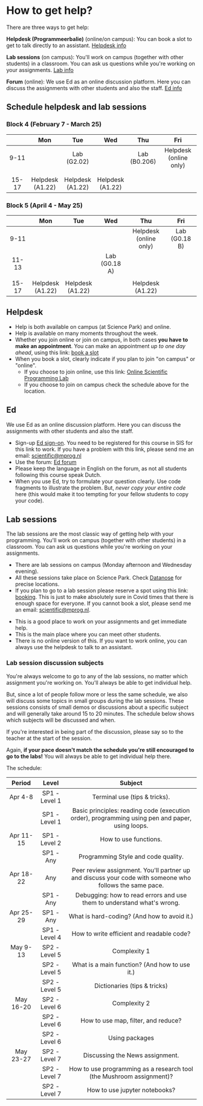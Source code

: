 # How to get help?

There are three ways to get help:

**Helpdesk (Programmeerbalie)** (online/on campus): You can book a slot to get to talk directly to an assistant. [Helpdesk info](/general-info/help#helpdesk)

**Lab sessions** (on campus): You'll work on campus (together with other students) in a classroom. You can ask us questions while you're working on your assignments. [Lab info](/general-info/help#lab-sessions)

**Forum** (online): We use Ed as an online discussion platform. Here you can discuss the assignments with other students and also the staff. [Ed info](/general-info/help#ed)

## Schedule helpdesk and lab sessions

### Block 4 (February 7 - March 25)

|       | Mon                           | Tue                       | Wed                       | Thu                       | Fri                           |
|:-----:|:-----------------------------:|:-------------------------:|:-------------------------:|:-------------------------:|:-----------------------------:|
| 9-11  |                               | Lab <br /> (G2.02) |                           | Lab <br /> (B0.206) | Helpdesk <br /> (online only) |
|       |                               |                           |                           |                           |                               |
|       |                               |                           |                           |                           |                               |
| 15-17 | Helpdesk <br /> (A1.22)       | Helpdesk <br /> (A1.22)   | Helpdesk <br /> (A1.22)   |                           |                               |

### Block 5 (April 4 - May 25)

|       | Mon                           | Tue                       | Wed                   | Thu                           | Fri                           |
|:-----:|:-----------------------------:|:-------------------------:|:---------------------:|:-----------------------------:|:-----------------------------:|
| 9-11  |                               |                           |                       | Helpdesk <br /> (online only) | Lab <br /> (G0.18 B)          |
| 11-13 |                               |                           | Lab <br /> (G0.18 A)  |                               |                               |
|       |                               |                           |                       |                               |                               |
| 15-17 | Helpdesk <br /> (A1.22)       | Helpdesk <br /> (A1.22)   |                       | Helpdesk <br /> (A1.22)       |                               |

## Helpdesk

* Help is both available on campus (at Science Park) and online.
* Help is available on many moments throughout the week.
* Whether you join online or join on campus, in both cases **you have to make an appointment**. You can make an appointment *up to one day ahead*, using this link: [book a slot](https://balie.mprog.nl/planner/4-scientific-programming)
* When you book a slot, clearly indicate if you plan to join "on campus" or "online".
    * If you choose to join online, use this link: [Online Scientific Programming Lab](https://www.wonder.me/r?id=e57e2eb3-a410-4833-98f5-01b2d982d488)
    * If you choose to join on campus check the schedule above for the location.

## Ed
We use Ed as an online discussion platform. Here you can discuss the assignments with other students and also the staff.

* Sign-up [Ed sign-on](https://canvas.uva.nl/courses/29103/external_tools/17562?display=borderless). You need to be registered for this course in SIS for this link to work. If you have a problem with this link, please send me an email: <scientific@mprog.nl>
* Use the forum: [Ed forum](https://edstem.org/us/courses/20047/discussion/)
* Please keep the language in English on the forum, as not all students following this course speak Dutch.
* When you use Ed, try to formulate your question clearly. Use code fragments to illustrate the problem. But, *never copy your entire code* here (this would make it too tempting for your fellow students to copy your code).

## Lab sessions
The lab sessions are the most classic way of getting help with your programming. You'll work on campus (together with other students) in a classroom. You can ask us questions while you're working on your assignments.

* There are lab sessions on campus (Monday afternoon and Wednesday evening).
* All these sessions take place on Science Park. Check [Datanose](https://datanose.nl/#course[99564]) for precise locations.
* If you plan to go to a lab session please reserve a spot using this link: [booking](https://outlook.office365.com/owa/calendar/UniversiteitvanAmsterdam1@Amsuni.onmicrosoft.com/bookings/s/DMs1BphJ8U6A--L7PtN9tQ2). This is just to make absolutely sure in Covid times that there is enough space for everyone. If you cannot book a slot, please send me an email: <scientific@mprog.nl>.
<!-- * *Booking is not needed anymore. You can join these sessions whenever you want.* -->
* This is a good place to work on your assignments and get immediate help.
* This is the main place where you can meet other students.
* There is no online version of this. If you want to work online, you can always use the helpdesk to talk to an assistant.


### Lab session discussion subjects
You're always welcome to go to any of the lab sessions, no matter which assignment you're working on. You'll always be able to get individual help.

But, since a lot of people follow more or less the same schedule, we also will discuss some topics in small groups during the lab sessions. These sessions consists of small demos or discussions about a specific subject and will generally take around 15 to 20 minutes. The schedule below shows which subjects will be discussed and when.

If you're interested in being part of the discussion, please say so to the teacher at the start of the session.

Again, **if your pace doesn't match the schedule you're still encouraged to go to the labs!** You will always be able to get individual help there.

The schedule:

| Period    | Level         | Subject                                                                                                     |
|:---------:|:-------------:|:-----------------------------------------------------------------------------------------------------------:|
| Apr 4-8   | SP1 - Level 1 | Terminal use (tips & tricks).                                                                               |
|           | SP1 - Level 1 | Basic principles: reading code (execution order), programming using pen and paper, using loops.             |
| Apr 11-15 | SP1 - Level 2 | How to use functions.                                                                                       |
|           | SP1 - Any     | Programming Style and code quality.                                                                         |
| Apr 18-22 | Any           | Peer review assignment. You'll partner up and discuss your code with someone who follows the same pace.     |
|           | SP1 - Any     | Debugging: how to read errors and use them to understand what's wrong.                                      |
| Apr 25-29 | SP1 - Any     | What is hard-coding? (And how to avoid it.)                                                                 |
|           | SP1 - Level 4 | How to write efficient and readable code?                                                                   |
| May 9-13  | SP2 - Level 5 | Complexity 1                                                                                                |
|           | SP2 - Level 5 | What is a main function? (And how to use it.)                                                               |
|           | SP2 - Level 5 | Dictionaries (tips & tricks)                                                                                |
| May 16-20 | SP2 - Level 6 | Complexity 2                                                                                                |
|           | SP2 - Level 6 | How to use map, filter, and reduce?                                                                         |
|           | SP2 - Level 6 | Using packages                                                                                              |
| May 23-27 | SP2 - Level 7 | Discussing the News assignment.                                                                             |
|           | SP2 - Level 7 | How to use programming as a research tool (the Mushroom assignment)?                                        |
|           | SP2 - Level 7 | How to use jupyter notebooks?                                                                               |
